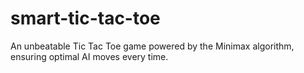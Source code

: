 # smart-tic-tac-toe
An unbeatable Tic Tac Toe game powered by the Minimax algorithm, ensuring optimal AI moves every time.
